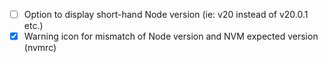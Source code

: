 - [ ] Option to display short-hand Node version (ie: v20 instead of v20.0.1 etc.)
- [x] Warning icon for mismatch of Node version and NVM expected version (nvmrc)
